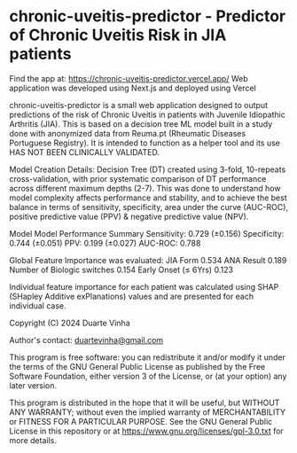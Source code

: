 # chronic-uveitis-predictor - Predictor of Chronic Uveitis Risk in JIA patients
Find the app at:
<https://chronic-uveitis-predictor.vercel.app/>
Web application was developed using Next.js and deployed using Vercel

chronic-uveitis-predictor is a small web application designed to output
predictions of the risk of Chronic Uveitis in patients with Juvenile 
Idiopathic Arthritis (JIA). This is based on a decision tree ML model built
in a study done with anonymized data from Reuma.pt (Rheumatic Diseases 
Portuguese Registry). It is intended to function as a helper tool and its 
use HAS NOT BEEN CLINICALLY VALIDATED.

Model Creation Details:
Decision Tree (DT) created using 3-fold, 10-repeats cross-validation, with prior
systematic comparison of DT performance across different maximum depths (2-7).
This was done to understand how model complexity affects performance and stability,
and to achieve the best balance in terms of sensitivity, specificity, area under
the curve (AUC-ROC), positive predictive value (PPV) & negative predictive value (NPV).

Model Model Performance Summary
Sensitivity: 0.729 (±0.156)
Specificity: 0.744 (±0.051)
PPV: 0.199 (±0.027)
AUC-ROC: 0.788

Global Feature Importance was evaluated:
JIA Form                         0.534
ANA Result                       0.189
Number of Biologic switches      0.154
Early Onset (≤ 6Yrs)             0.123

Individual feature importance for each patient was calculated using SHAP
(SHapley Additive exPlanations) values and are presented for each individual case.

Copyright (C) 2024  Duarte Vinha

Author's contact: duartevinha@gmail.com

This program is free software: you can redistribute it and/or modify
it under the terms of the GNU General Public License as published by the 
Free Software Foundation, either version 3 of the License, or (at your 
option) any later version.

This program is distributed in the hope that it will be useful,
but WITHOUT ANY WARRANTY; without even the implied warranty of
MERCHANTABILITY or FITNESS FOR A PARTICULAR PURPOSE.  See the
GNU General Public License in this repository or at 
<https://www.gnu.org/licenses/gpl-3.0.txt> for more details.
